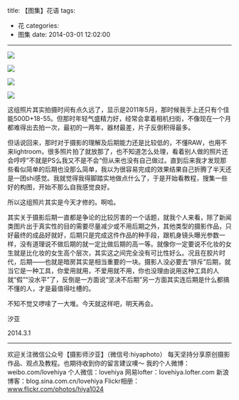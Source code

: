 title: 【图集】花语
tags:
  - 花
categories:
  - 图集
date: 2014-03-01 12:02:00
---
![](http://mmbiz.qpic.cn/mmbiz/xBmfrfspdrxcicbnOibH3OnP5NrNb0734kdeuclsB2fUOv8YWAWLRVRIV981bK2rSUmpCJTfCuBUmftjc9IaPibhg/0)

![](http://mmbiz.qpic.cn/mmbiz/xBmfrfspdrxcicbnOibH3OnP5NrNb0734klo5Vo6505mKbnqMNX8YBcWC2v2MCxWsmicYoAUYibXIgpyZpwKqJn74A/0)

![](http://mmbiz.qpic.cn/mmbiz/xBmfrfspdrxcicbnOibH3OnP5NrNb0734kibvAUiaibteBaRIXGdV83UiaLcjbqwVEIPpIpeHUyEOtJJaHaUkRkCbboQ/0)

![](http://mmbiz.qpic.cn/mmbiz/xBmfrfspdrxcicbnOibH3OnP5NrNb0734ka4HL1XbK46ian6U1iaTPcb7hrmcnSS71buj7zOyoNbT4sfQKIG47bq2w/0)


这组照片其实拍摄时间有点久远了，显示是2011年5月，那时候我手上还只有个佳能500D+18-55。但那时年轻气盛精力好，经常会拿着相机扫街，不像现在一个月都难得出去拍一次，最初的一两年，器材最差，片子反倒积得最多。




但话说回来，那时对于摄影的理解及后期能力还是比较低的，不懂RAW，也用不来lightroom，很多照片拍了就放那了，也不知道怎么处理，看着别人做的照片还会哼哼”不就是PS么我又不是不会“但从来也没有自己做过。直到后来我才发现那些看似简单的后期也没那么简单，我以为很容易完成的效果结果自己折腾了半天还是一团shi感觉。我就觉得我得脚踏实地做点什么了，于是开始看教程，搜集一些好的构图，开始不那么自我感觉良好。

所以这组照片其实是今天才修的。啊哈。



其实关于摄影后期一直都是争论的比较厉害的一个话题，就我个人来看，除了新闻类图片出于真实性的目的需要尽量减少或不用后期之外，其他类型的摄影作品，只好最终的成品好就好，后期只是完成这件作品的种手段，跟机身镜头曝光参数一样，没有道理说不做后期的就一定比做后期的高一等。就像你一定要说不化妆的女生就是比化妆的女生高个层次，其实这之间完全没有可比性好么。况且在胶片时代，后期——也就是暗房其实是相当重要的一块。摄影人没必要去“排斥”后期，就当它是一种工具，你爱用就用，不爱用就不用，你也没理由说用这种工具的人就“假”“没水平”了，反倒是一方面说“坚决不后期”另一方面其实连后期是什么都搞不懂的人，才是最值得吐槽的。

不知不觉又啰嗦了一大堆。今天就这样吧，明天再会。

汐亚

2014.3.1

---------------
欢迎关注微信公众号【摄影师汐亚】（微信号:hiyaphoto）
每天坚持分享原创摄影作品、观点及教程。也期待收到你的留言建议噢～
我的个人微博：weibo.com/lovehiya
个人微信：lovehiya
网易lofter：lovehiya.lofter.com
新浪博客：blog.sina.com.cn/lovehiya
Flickr相册：www.flickr.com/photos/hiya1024
